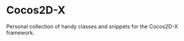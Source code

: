Cocos2D-X
=========

Personal collection of handy classes and snippets for the Cocos2D-X framework.
